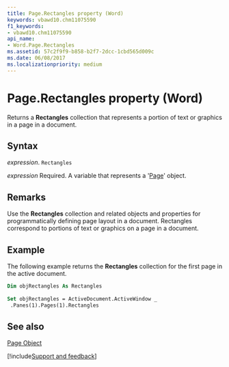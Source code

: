 ```yaml
---
title: Page.Rectangles property (Word)
keywords: vbawd10.chm11075590
f1_keywords:
- vbawd10.chm11075590
api_name:
- Word.Page.Rectangles
ms.assetid: 57c2f9f9-b858-b2f7-2dcc-1cbd565d009c
ms.date: 06/08/2017
ms.localizationpriority: medium
---
```



# Page.Rectangles property (Word)

Returns a **Rectangles** collection that represents a portion of text or graphics in a page in a document.


## Syntax

_expression_. `Rectangles`

_expression_ Required. A variable that represents a '[Page](Word.Page.md)' object.


## Remarks

Use the **Rectangles** collection and related objects and properties for programmatically defining page layout in a document. Rectangles correspond to portions of text or graphics on a page in a document.


## Example

The following example returns the **Rectangles** collection for the first page in the active document.


```vb
Dim objRectangles As Rectangles 
 
Set objRectangles = ActiveDocument.ActiveWindow _ 
 .Panes(1).Pages(1).Rectangles
```


## See also


[Page Object](Word.Page.md)

[!include[Support and feedback](~/includes/feedback-boilerplate.md)]